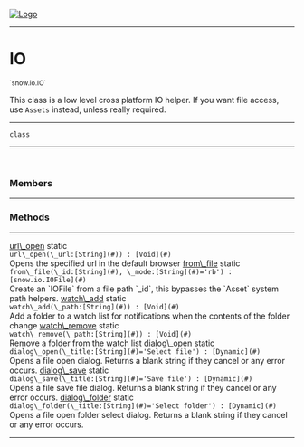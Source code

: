 
[![Logo](../../../images/logo.png)](../../../api/index.html)

---



<h1>IO</h1>
<small>`snow.io.IO`</small>

This class is a low level cross platform IO helper.
    If you want file access, use `Assets` instead, unless really required.

---

`class`

---

&nbsp;
&nbsp;



<h3>Members</h3> <hr/>





<h3>Methods</h3> <hr/><span class="method apipage">
            <a name="url_open"><a class="lift" href="#url_open">url\_open</a></a> <span class="inline-block static">static</span><div class="clear"></div><code class="signature apipage">url\_open(\_url:[String](#)<span></span>) : [Void](#)</code><br/><span class="small_desc_flat">Opens the specified url in the default browser</span>
        </span>
    <span class="method apipage">
            <a name="from_file"><a class="lift" href="#from_file">from\_file</a></a> <span class="inline-block static">static</span><div class="clear"></div><code class="signature apipage">from\_file(\_id:[String](#)<span></span>, \_mode:[String](#)<span>=&#x27;rb&#x27;</span>) : [snow.io.IOFile](#)</code><br/><span class="small_desc_flat">Create an `IOFile` from a file path `_id`, this bypasses the `Asset` system path helpers.</span>
        </span>
    <span class="method apipage">
            <a name="watch_add"><a class="lift" href="#watch_add">watch\_add</a></a> <span class="inline-block static">static</span><div class="clear"></div><code class="signature apipage">watch\_add(\_path:[String](#)<span></span>) : [Void](#)</code><br/><span class="small_desc_flat">Add a folder to a watch list for notifications when the contents of the folder change</span>
        </span>
    <span class="method apipage">
            <a name="watch_remove"><a class="lift" href="#watch_remove">watch\_remove</a></a> <span class="inline-block static">static</span><div class="clear"></div><code class="signature apipage">watch\_remove(\_path:[String](#)<span></span>) : [Void](#)</code><br/><span class="small_desc_flat">Remove a folder from the watch list</span>
        </span>
    <span class="method apipage">
            <a name="dialog_open"><a class="lift" href="#dialog_open">dialog\_open</a></a> <span class="inline-block static">static</span><div class="clear"></div><code class="signature apipage">dialog\_open(\_title:[String](#)<span>=&#x27;Select file&#x27;</span>) : [Dynamic](#)</code><br/><span class="small_desc_flat">Opens a file open dialog. Returns a blank string if they cancel or any error occurs.</span>
        </span>
    <span class="method apipage">
            <a name="dialog_save"><a class="lift" href="#dialog_save">dialog\_save</a></a> <span class="inline-block static">static</span><div class="clear"></div><code class="signature apipage">dialog\_save(\_title:[String](#)<span>=&#x27;Save file&#x27;</span>) : [Dynamic](#)</code><br/><span class="small_desc_flat">Opens a file save file dialog. Returns a blank string if they cancel or any error occurs.</span>
        </span>
    <span class="method apipage">
            <a name="dialog_folder"><a class="lift" href="#dialog_folder">dialog\_folder</a></a> <span class="inline-block static">static</span><div class="clear"></div><code class="signature apipage">dialog\_folder(\_title:[String](#)<span>=&#x27;Select folder&#x27;</span>) : [Dynamic](#)</code><br/><span class="small_desc_flat">Opens a file open folder select dialog. Returns a blank string if they cancel or any error occurs.</span>
        </span>
    





---

&nbsp;
&nbsp;
&nbsp;
&nbsp;